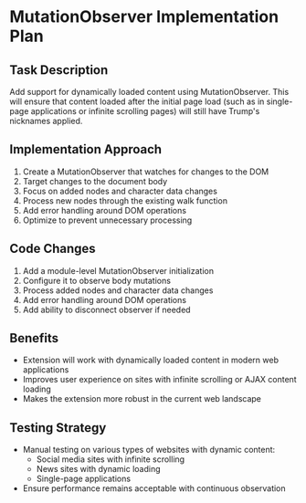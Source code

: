 # MutationObserver Implementation Plan

## Task Description
Add support for dynamically loaded content using MutationObserver. This will ensure that content loaded after the initial page load (such as in single-page applications or infinite scrolling pages) will still have Trump's nicknames applied.

## Implementation Approach

1. Create a MutationObserver that watches for changes to the DOM
2. Target changes to the document body
3. Focus on added nodes and character data changes
4. Process new nodes through the existing walk function
5. Add error handling around DOM operations
6. Optimize to prevent unnecessary processing

## Code Changes

1. Add a module-level MutationObserver initialization
2. Configure it to observe body mutations
3. Process added nodes and character data changes
4. Add error handling around DOM operations
5. Add ability to disconnect observer if needed

## Benefits
- Extension will work with dynamically loaded content in modern web applications
- Improves user experience on sites with infinite scrolling or AJAX content loading
- Makes the extension more robust in the current web landscape

## Testing Strategy
- Manual testing on various types of websites with dynamic content:
  - Social media sites with infinite scrolling
  - News sites with dynamic loading
  - Single-page applications
- Ensure performance remains acceptable with continuous observation